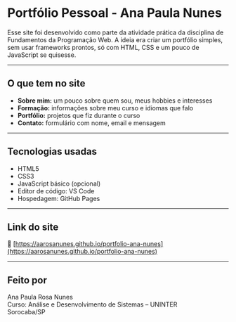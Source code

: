# Portfólio Pessoal - Ana Paula Nunes

Esse site foi desenvolvido como parte da atividade prática da disciplina de Fundamentos da Programação Web. A ideia era criar um portfólio simples, sem usar frameworks prontos, só com HTML, CSS e um pouco de JavaScript se quisesse.

---

## O que tem no site

- **Sobre mim:** um pouco sobre quem sou, meus hobbies e interesses
- **Formação:** informações sobre meu curso e idiomas que falo
- **Portfólio:** projetos que fiz durante o curso
- **Contato:** formulário com nome, email e mensagem

---

## Tecnologias usadas

- HTML5  
- CSS3  
- JavaScript básico (opcional)
- Editor de código: VS Code  
- Hospedagem: GitHub Pages

---

## Link do site

🔗 [https://aarosanunes.github.io/portfolio-ana-nunes](https://aarosanunes.github.io/portfolio-ana-nunes)

---

## Feito por

Ana Paula Rosa Nunes  
Curso: Análise e Desenvolvimento de Sistemas – UNINTER  
Sorocaba/SP
